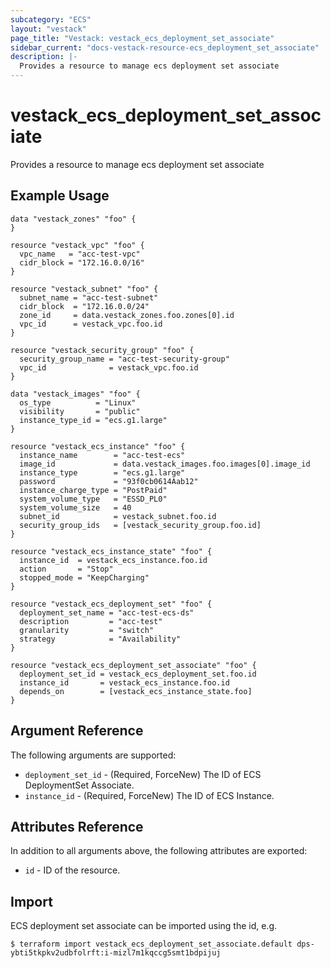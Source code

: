 ```yaml
---
subcategory: "ECS"
layout: "vestack"
page_title: "Vestack: vestack_ecs_deployment_set_associate"
sidebar_current: "docs-vestack-resource-ecs_deployment_set_associate"
description: |-
  Provides a resource to manage ecs deployment set associate
---
```

# vestack_ecs_deployment_set_associate
Provides a resource to manage ecs deployment set associate
## Example Usage
```hcl
data "vestack_zones" "foo" {
}

resource "vestack_vpc" "foo" {
  vpc_name   = "acc-test-vpc"
  cidr_block = "172.16.0.0/16"
}

resource "vestack_subnet" "foo" {
  subnet_name = "acc-test-subnet"
  cidr_block  = "172.16.0.0/24"
  zone_id     = data.vestack_zones.foo.zones[0].id
  vpc_id      = vestack_vpc.foo.id
}

resource "vestack_security_group" "foo" {
  security_group_name = "acc-test-security-group"
  vpc_id              = vestack_vpc.foo.id
}

data "vestack_images" "foo" {
  os_type          = "Linux"
  visibility       = "public"
  instance_type_id = "ecs.g1.large"
}

resource "vestack_ecs_instance" "foo" {
  instance_name        = "acc-test-ecs"
  image_id             = data.vestack_images.foo.images[0].image_id
  instance_type        = "ecs.g1.large"
  password             = "93f0cb0614Aab12"
  instance_charge_type = "PostPaid"
  system_volume_type   = "ESSD_PL0"
  system_volume_size   = 40
  subnet_id            = vestack_subnet.foo.id
  security_group_ids   = [vestack_security_group.foo.id]
}

resource "vestack_ecs_instance_state" "foo" {
  instance_id  = vestack_ecs_instance.foo.id
  action       = "Stop"
  stopped_mode = "KeepCharging"
}

resource "vestack_ecs_deployment_set" "foo" {
  deployment_set_name = "acc-test-ecs-ds"
  description         = "acc-test"
  granularity         = "switch"
  strategy            = "Availability"
}

resource "vestack_ecs_deployment_set_associate" "foo" {
  deployment_set_id = vestack_ecs_deployment_set.foo.id
  instance_id       = vestack_ecs_instance.foo.id
  depends_on        = [vestack_ecs_instance_state.foo]
}
```
## Argument Reference
The following arguments are supported:
* `deployment_set_id` - (Required, ForceNew) The ID of ECS DeploymentSet Associate.
* `instance_id` - (Required, ForceNew) The ID of ECS Instance.

## Attributes Reference
In addition to all arguments above, the following attributes are exported:
* `id` - ID of the resource.



## Import
ECS deployment set associate can be imported using the id, e.g.
```
$ terraform import vestack_ecs_deployment_set_associate.default dps-ybti5tkpkv2udbfolrft:i-mizl7m1kqccg5smt1bdpijuj
```

